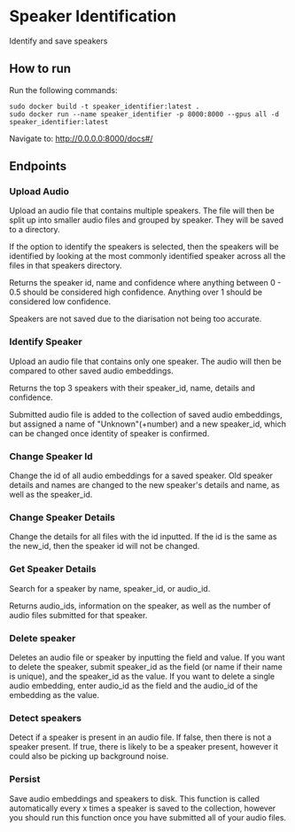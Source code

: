 # Speaker Identification

Identify and save speakers


## How to run
Run the following commands:
```commandline
sudo docker build -t speaker_identifier:latest .
sudo docker run --name speaker_identifier -p 8000:8000 --gpus all -d speaker_identifier:latest
```
Navigate to: http://0.0.0.0:8000/docs#/

## Endpoints
### Upload Audio
Upload an audio file that contains multiple speakers. The file will then be split up into smaller audio files and
grouped by speaker. They will be saved to a directory. 

If the option to identify the speakers is selected, then the speakers will be identified by looking at the most commonly
identified speaker across all the files in that speakers directory.

Returns the speaker id, name and confidence where anything between 0 - 0.5 should be considered high confidence.
Anything over 1 should be considered low confidence.

Speakers are not saved due to the diarisation not being too accurate.

### Identify Speaker
Upload an audio file that contains only one speaker. The audio will then be compared to other saved audio embeddings.

Returns the top 3 speakers with their speaker_id, name, details and confidence.

Submitted audio file is added to the collection of saved audio embeddings, but assigned a name of "Unknown"(+number)
and a new speaker_id, which can be changed once identity of speaker is confirmed.

### Change Speaker Id
Change the id of all audio embeddings for a saved speaker. Old speaker details and names are changed to the new speaker's
details and name, as well as the speaker_id.

### Change Speaker Details
Change the details for all files with the id inputted. If the id is the same as the new_id, then the speaker id will not
be changed.

### Get Speaker Details
Search for a speaker by name, speaker_id, or audio_id.

Returns audio_ids, information on the speaker, as well as the number of audio files submitted for that speaker.

### Delete speaker
Deletes an audio file or speaker by inputting the field and value. If you want to delete the speaker, submit speaker_id
as the field (or name if their name is unique), and the speaker_id as the value. If you want to delete a single audio
embedding, enter audio_id as the field and the audio_id of the embedding as the value.

### Detect speakers
Detect if a speaker is present in an audio file. If false, then there is not a speaker present. If true, there is likely
to be a speaker present, however it could also be picking up background noise.

### Persist
Save audio embeddings and speakers to disk. This function is called automatically every x times a speaker is saved to 
the collection, however you should run this function once you have submitted all of your audio files.